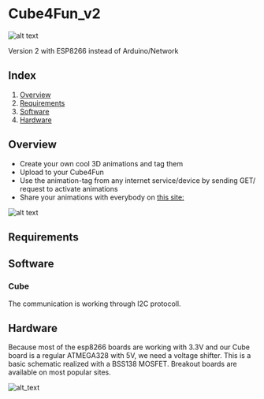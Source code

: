 # Cube4Fun_v2
![alt text][logo]

Version 2 with ESP8266 instead of Arduino/Network

## Index
 1. [Overview](#overview)
 2. [Requirements](#requirements)
 3. [Software](##software)
 4. [Hardware](##hardware)

## Overview
* Create your own cool 3D animations and tag them
* Upload to your Cube4Fun
* Use the animation-tag from any internet service/device by sending GET/  request to activate animations
* Share your animations with everybody on [this site:](http://www.cube4fun.net)

![alt text][overviewIMG1]

## Requirements

## Software

### Cube
The communication is working through I2C protocoll. 

## Hardware
Because most of the esp8266 boards are working with 3.3V and our Cube board is a regular ATMEGA328 with 5V, we need a voltage shifter. This is a basic schematic realized with a BSS138 MOSFET. Breakout boards are available on most popular sites. 

![alt_text][schematic1] 


[logo]: http://cube4fun.net/images/Cube6-128j.png "Logo"
[overviewIMG1]: http://cube4fun.net/images/Overview-Pic2.png "Overview"
[schematic1]: https://github.com/workinghard/Cube4Fun_v2/blob/master/img/Cube4Fun_Schematic.png "Schematic1"
